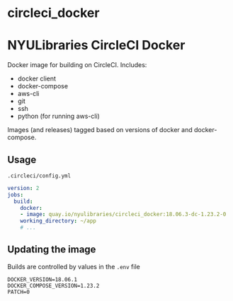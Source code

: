 # circleci_docker

# NYULibraries CircleCI Docker

Docker image for building on CircleCI. Includes:

- docker client
- docker-compose
- aws-cli
- git
- ssh
- python (for running aws-cli)

Images (and releases) tagged based on versions of docker and docker-compose.

## Usage

`.circleci/config.yml`
```yml
version: 2
jobs:
  build:
    docker:
    - image: quay.io/nyulibraries/circleci_docker:18.06.3-dc-1.23.2-0
    working_directory: ~/app
    # ...
```

## Updating the image

Builds are controlled by values in the `.env` file

```env
DOCKER_VERSION=18.06.1
DOCKER_COMPOSE_VERSION=1.23.2
PATCH=0
